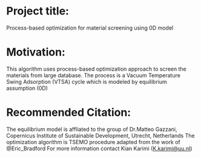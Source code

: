 # Project title:
Process-based optimization for material screening using 0D model
# Motivation: 
This algorithm uses process-based optimization approach to screen the materials from large database. 
The process is a Vacuum Temperature Swing Adsorption (VTSA) cycle which is modeled by equilibrium assumption (0D)
# Recommended Citation:
The equilibrium model is affliated to the group of Dr.Matteo Gazzani, Copernicus Institute of Sustainable Development, Utrecht, Netherlands
The optimization algorithm is TSEMO procedure adapted from the work of @Eric_Bradford
For more information contact Kian Karimi (K.karimi@uu.nl)
